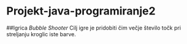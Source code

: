 # Projekt-java-programiranje2

##Igrica *Bubble Shooter*
Cilj igre je pridobiti čim večje število točk pri streljanju kroglic iste barve. 
